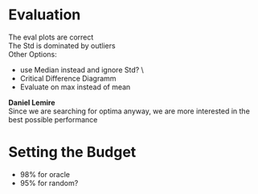 # Evaluation
The eval plots are correct \
The Std is dominated by outliers \
Other Options:
- use Median instead and ignore Std? \
- Critical Difference Diagramm
- Evaluate on max instead of mean

**Daniel Lemire** \
Since we are searching for optima anyway, we are more interested in the best possible performance

# Setting the Budget
- 98% for oracle
- 95% for random?

